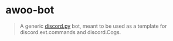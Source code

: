 # awoo-bot

> A generic [discord.py](https://discordpy.readthedocs.io/) bot, meant to be used as a template for discord.ext.commands and discord.Cogs.
